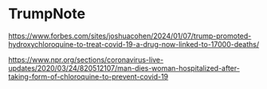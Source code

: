 # TrumpNote

https://www.forbes.com/sites/joshuacohen/2024/01/07/trump-promoted-hydroxychloroquine-to-treat-covid-19-a-drug-now-linked-to-17000-deaths/

https://www.npr.org/sections/coronavirus-live-updates/2020/03/24/820512107/man-dies-woman-hospitalized-after-taking-form-of-chloroquine-to-prevent-covid-19
